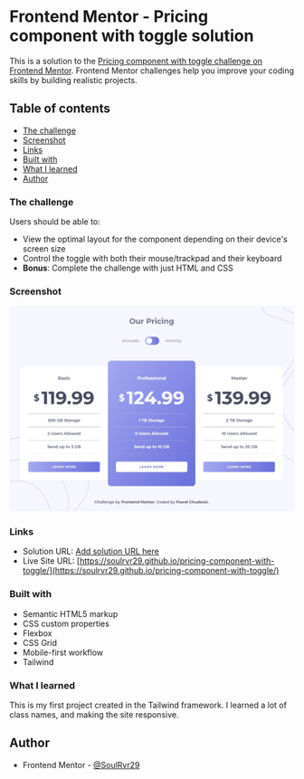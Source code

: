 # Frontend Mentor - Pricing component with toggle solution

This is a solution to the [Pricing component with toggle challenge on Frontend Mentor](https://www.frontendmentor.io/challenges/pricing-component-with-toggle-8vPwRMIC). Frontend Mentor challenges help you improve your coding skills by building realistic projects.

## Table of contents

- [The challenge](#the-challenge)
- [Screenshot](#screenshot)
- [Links](#links)
- [Built with](#built-with)
- [What I learned](#what-i-learned)
- [Author](#author)

### The challenge

Users should be able to:

- View the optimal layout for the component depending on their device's screen size
- Control the toggle with both their mouse/trackpad and their keyboard
- **Bonus**: Complete the challenge with just HTML and CSS

### Screenshot

![](./screenshot.jpeg)

### Links

- Solution URL: [Add solution URL here](https://your-solution-url.com)
- Live Site URL: [https://soulrvr29.github.io/pricing-component-with-toggle/](https://soulrvr29.github.io/pricing-component-with-toggle/)

### Built with

- Semantic HTML5 markup
- CSS custom properties
- Flexbox
- CSS Grid
- Mobile-first workflow
- Tailwind

### What I learned

This is my first project created in the Tailwind framework. I learned a lot of class names, and making the site responsive.

## Author

- Frontend Mentor - [@SoulRvr29](https://www.frontendmentor.io/profile/SoulRvr29)
